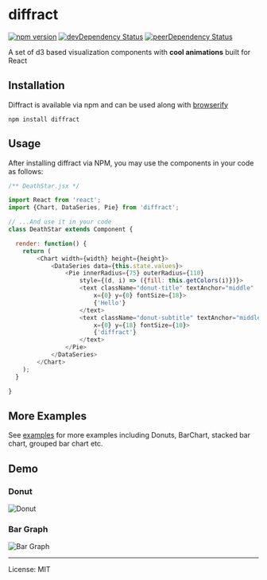 # diffract
[![npm version](https://badge.fury.io/js/diffract.svg)](http://badge.fury.io/js/diffract)
[![devDependency Status](https://david-dm.org/ameyms/diffract/dev-status.svg)](https://david-dm.org/ameyms/diffract#info=devDependencies)
[![peerDependency Status](https://david-dm.org/ameyms/diffract/peer-status.svg)](https://david-dm.org/ameyms/diffract#info=peerDependencies)

A set of d3 based visualization components with **cool animations** built for React

Installation
---
Diffract is available via npm and can be used along with [browserify](http://browserify.org/)

```shell
npm install diffract

```

## Usage

After installing diffract via NPM, you may use the components in your code as follows:

```js
/** DeathStar.jsx */

import React from 'react';
import {Chart, DataSeries, Pie} from 'diffract';

// ...And use it in your code
class DeathStar extends Component {

  render: function() {
    return (
        <Chart width={width} height={height}>
            <DataSeries data={this.state.values}>
                <Pie innerRadius={75} outerRadius={110}
                    style={(d, i) => ({fill: this.getColors(i)})}>
                    <text className="donut-title" textAnchor="middle"
                        x={0} y={0} fontSize={18}>
                        {'Hello'}
                    </text>
                    <text className="donut-subtitle" textAnchor="middle"
                        x={0} y={18} fontSize={10}>
                        {'diffract'}
                    </text>
                </Pie>
            </DataSeries>
        </Chart>
    );
  }

}

```

## More Examples
See [examples](https://github.com/ameyms/diffract/blob/master/example/demo.jsx) for more
examples including Donuts, BarChart, stacked bar chart, grouped bar chart etc.
## Demo
### Donut
![Donut](https://raw.github.com/ameyms/diffract/master/etc/donut.gif)

### Bar Graph
![Bar Graph](https://raw.github.com/ameyms/diffract/master/etc/bar_graph_1.gif)




----


  License: MIT
